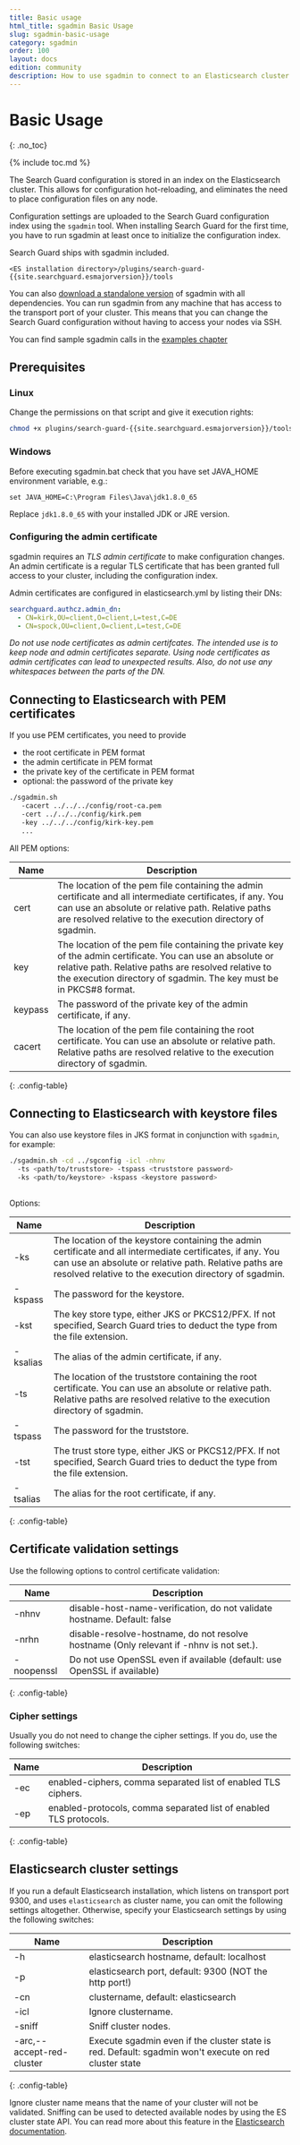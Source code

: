 ```yaml
---
title: Basic usage
html_title: sgadmin Basic Usage
slug: sgadmin-basic-usage
category: sgadmin
order: 100
layout: docs
edition: community
description: How to use sgadmin to connect to an Elasticsearch cluster to configure Search Guard
---
```

<!---
Copyright 2020 floragunn GmbH
-->

# Basic Usage
{: .no_toc}

{% include toc.md %}

The Search Guard configuration is stored in an index on the Elasticsearch cluster. This allows for configuration hot-reloading, and eliminates the need to place configuration files on any node.

Configuration settings are uploaded to the Search Guard configuration index using the `sgadmin` tool. When installing Search Guard for the first time, you have to run sgadmin at least once to initialize the configuration index.

Search Guard ships with sgadmin included. 

```
<ES installation directory>/plugins/search-guard-{{site.searchguard.esmajorversion}}/tools
```

You can also [download a standalone version](search-guard-versions) of sgadmin with all dependencies. You can run sgadmin from any machine that has access to the transport port of your cluster. This means that you can change the Search Guard configuration without having to access your nodes via SSH. 

You can find sample sgadmin calls in the [examples chapter](configuration_sgadmin_examples.md)

## Prerequisites

### Linux

Change the permissions on that script and give it execution rights:

```bash
chmod +x plugins/search-guard-{{site.searchguard.esmajorversion}}/tools/sgadmin.sh
```

### Windows

Before executing sgadmin.bat check that you have set JAVA_HOME environment variable, e.g.:

```
set JAVA_HOME=C:\Program Files\Java\jdk1.8.0_65
```

Replace `jdk1.8.0_65` with your installed JDK or JRE version.

### Configuring the admin certificate

sgadmin requires an *TLS admin certificate* to make configuration changes. An admin certificate is a regular TLS certificate that has been granted full access to your cluster, including the configuration index.

Admin certificates are configured in elasticsearch.yml by listing their DNs:

```yaml
searchguard.authcz.admin_dn:
  - CN=kirk,OU=client,O=client,L=test,C=DE
  - CN=spock,OU=client,O=client,L=test,C=DE
```

*Do not use node certificates as admin certifcates. The intended use is to keep node and admin certificates separate. Using node certificates as admin certificates can lead to unexpected results. Also, do not use any whitespaces between the parts of the DN.*

## Connecting to Elasticsearch with PEM certificates

If you use PEM certificates, you need to provide

* the root certificate in PEM format
* the admin certificate in PEM format
* the private key of the certificate in PEM format
* optional: the password of the private key

```bash
./sgadmin.sh  
   -cacert ../../../config/root-ca.pem 
   -cert ../../../config/kirk.pem 
   -key ../../../config/kirk-key.pem 
   ...
```

All PEM options:

| Name | Description |
|---|---|
| cert | The location of the pem file containing the admin certificate and all intermediate certificates, if any. You can use an absolute or relative path. Relative paths are resolved relative to the execution directory of sgadmin.|
| key | The location of the pem file containing the private key of the admin certificate. You can use an absolute or relative path. Relative paths are resolved relative to the execution directory of sgadmin. The key must be in PKCS#8 format.|
| keypass | The password of the private key of the admin certificate, if any.|
| cacert | The location of the pem file containing the root certificate. You can use an absolute or relative path. Relative paths are resolved relative to the execution directory of sgadmin.|
{: .config-table}

## Connecting to Elasticsearch with keystore files

You can also use keystore files in JKS format in conjunction with `sgadmin`, for example: 

```bash
./sgadmin.sh -cd ../sgconfig -icl -nhnv 
  -ts <path/to/truststore> -tspass <truststore password> 
  -ks <path/to/keystore> -kspass <keystore password> 
  
```

Options:

| Name | Description |
|---|---|
| -ks | The location of the keystore containing the admin certificate and all intermediate certificates, if any. You can use an absolute or relative path. Relative paths are resolved relative to the execution directory of sgadmin.|
| -kspass | The password for the keystore.|
| -kst | The key store type, either JKS or PKCS12/PFX. If not specified, Search Guard tries to deduct the type from the file extension.|
| -ksalias | The alias of the admin certificate, if any.|
| -ts | The location of the truststore containing the root certificate. You can use an absolute or relative path. Relative paths are resolved relative to the execution directory of sgadmin.|
| -tspass | The password for the truststore.|
| -tst | The trust store type, either JKS or PKCS12/PFX. If not specified, Search Guard tries to deduct the type from the file extension.|
| -tsalias | The alias for the root certificate, if any.|
{: .config-table}

## Certificate validation settings

Use the following options to control certificate validation:

| Name | Description |
|---|---|
| -nhnv | disable-host-name-verification, do not validate hostname. Default: false|
| -nrhn | disable-resolve-hostname, do not resolve hostname (Only relevant if -nhnv is not set.).|
|-noopenssl| Do not use OpenSSL even if available (default: use OpenSSL if available)|
{: .config-table}

### Cipher settings

Usually you do not need to change the cipher settings. If you do, use the following switches:

| Name | Description |
|---|---|
| -ec | enabled-ciphers, comma separated list of enabled TLS ciphers.|
| -ep | enabled-protocols, comma separated list of enabled TLS protocols.|
{: .config-table}


## Elasticsearch cluster settings

If you run a default Elasticsearch installation, which listens on transport port 9300, and uses `elasticsearch` as cluster name, you can omit the following settings altogether. Otherwise, specify your Elasticsearch settings by using the following switches:

| Name | Description |
|---|---|
| -h | elasticsearch hostname, default: localhost |
| -p | elasticsearch port, default: 9300 (NOT the http port!) |
| -cn | clustername, default: elasticsearch |
| -icl | Ignore clustername. |
| -sniff | Sniff cluster nodes. |
| -arc,--accept-red-cluster | Execute sgadmin even if the cluster state is red. Default: sgadmin won't execute on red cluster state |
{: .config-table}

Ignore cluster name means that the name of your cluster will not be validated. Sniffing can be used to detected available nodes by using the ES cluster state API. You can read more about this feature in the [Elasticsearch documentation](https://www.elastic.co/guide/en/elasticsearch/client/java-api/current/transport-client.html).